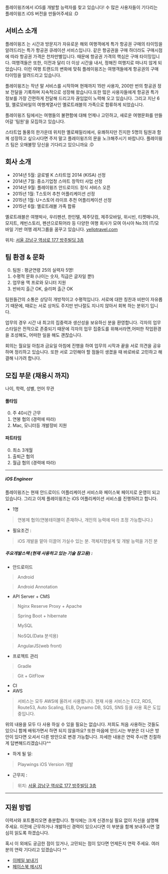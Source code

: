 플레이윙즈에서 iOS를 개발할 능력자를 찾고 있습니다!
수 많은 사용자들이 기다리는 플레이윙즈 iOS 버전을 만들어주세요 :D

## 서비스 소개

플레이윙즈 는 시간과 방문지가 자유로운 해외 여행객에게 특가 항공권 구매의 타이밍을 알려드리는 특가 항공권 큐레이션 서비스입니다. 같은 항공권을 구매 하더라도 구매시점에 따라 항공권 가격은 천차만별입니다. 때문에 항공권 가격의 핵심은 구매 타이밍입니다. 여행객들은 또한, 이전과 달리 더 이상 시간을 내서, 정해진 여행지로 떠나지 않게 되었습니다. 이런 여행 트랜드의 변화에 맞춰 플레이윙즈는 여행객들에게 항공권의 구매 타이밍을 알려드리고 있습니다.

플레이윙즈는 작년 말 서비스를 시작하며 현재까지 15만 사용자, 200만 번의 항공권 정보 전달을 기록하며 지속적으로 성장해 왔습니다.또한 많은 사용자들에게 항공권 특가 정보를 가장 간편하게 전달해 드리고자 끊임없이 노력해 오고 있습니다.
그리고 지난 6월, 옐로모바일의 여행계열사인 옐로트래블의 가족으로 합류하게 되었습니다.

플레이윙즈 팀에서는 여행들의 불편함에 대해 언제나 고민하고, 새로운 여행문화를 만들어갈 '팀원'을 모집하고 있습니다.

스타트업 돌풍의 한가운데 위치한 옐로패밀리에서, 유쾌하지만 진지한 5명의 팀원과 함께 성장하고 싶으시다면 주저 말고 플레이윙즈의 문을 노크해주시기 바랍니다. 플레이윙즈 팀은 오매불망 당신을 기다리고 있으니까요 :D



## 회사 소개

- 2014년 5월: 글로벌 K 스타트업 2014 (KISA) 선정
- 2014년 7월: 중소기업청 스마트 창작터 사업 선정
- 2014년 9월: 플레이윙즈 안드로이드 정식 서비스 오픈
- 2015년 1월: T스토어 추천 어플리케이션 선정
- 2015년 1월: U+스토어 라이프 추천 어플리케이션 선정
- 2015년 6월: 옐로트래블 가족 합류


옐로트래블은 여행박사, 우리펜션, 한인텔, 제주닷컴, 제주모바일, 위시빈, 티켓매니아, 모지트, 캐빈스토리, 펜션으로튀어라 등 다양한 여행 회사가 모여 아시아 No.1의 IT/모바일 기반 여행 레저그룹을 꿈꾸고 있습니다. [yellotravel.com](http://yellotravel.com/)

위치: [서울 강남구 역삼로 177 방주빌딩 3층](http://dmaps.kr/oska)


## 팀 환경 & 문화

0. 팀원 : 평균연령 25의 실력자 5명!
0. 수평적 문화 (나이는 숫자, 직급은 글자일 뿐!)
0. 업무용 맥 프로와 모니터 지원
0. 반바지 출근 OK, 슬리퍼 출근 OK

팀원들간의 소통은 상당히 개방적이고 수평적입니다. 서로에 대한 칭찬과 비판이 자유롭기 때문에, 때로는 서로 상처도 주지만 반나절도 지나지 않아서 회복 하는 분위기 입니다.

업무의 경우 시간 내 최고의 집중력과 생산성을 보유하신 분을 환영합니다. 각자의 업무 스타일은 전적으로 존중되기 때문에 각자의 업무 집중도를 위해서라면,어떠한 작업환경을 조성해도, 어떠한 일을 해도 괜찮습니다.

회의는 월요일 아침과 금요일 아침에 진행을 하여 업무의 시작과 끝을 서로 의견을 공유하며 정리하고 있습니다. 
또한 서로 고민해야 할 점들이 생겼을 때 바로바로 고민하고 해결해 나가려 합니다.




## 모집 부문 (채용시 까지)

 나이, 학력, 성별, 언어 무관

#### 풀타임

0. 주 40시간 근무
0. 연봉 협의 (경력에 따라)
0. Mac, 모니터등 개발장비 지원

#### 파트타임

0. 최소 3개월
0. 출퇴근 협의
0. 월급 협의 (경력에 따라)

-------

##### iOS Engineer
  플레이윙즈는 현재 안드로이드 어플리케이션 서비스와 페이스북 페이지로 운영이 되고 있습니다. 그리고 이제 플레이윙즈는 iOS 어플리케이션 서비스를 진행하려고 합니다. 

  - 1명
  > 연봉제 협의(연봉테이블이 존재하나, 개인의 능력에 따라 조정 가능합니다.)
  
  - 필요조건 :
  > iOS 개발을 맡아 이끌어 가실수 있는 분.
  > 객체지향설계 및 개발 능력을 가진 분

##### 주요개발스택 (현재 사용하고 있는 기술 참고용) :
  - 안드로이드
  > Android 

  > Android Annotation 
  
  - API Server + CMS
  > Nginx Reserve Proxy + Apache 

  > Spring Boot + hibernate 
  
  > MySQL 
  
  > NoSQL(Data 분석용) 
  
  > AngularJS(web front) 
  
  - 프로젝트 관리
  > Gradle 

  > Git + GitFlow
  
  - CI
  - AWS
  > 서비스는 모두 AWS에 올려서 사용합니다.
  > 현재 사용 서비스는 EC2, RDS, Route53, Auto Scaling, ELB, Dynamo DB, SQS, SNS 등을 사용 혹은 도입중입니다.

위의 내용을 모두 다 사용 하실 수 있을 필요는 없습니다. 
저희도 처음 사용하는 것들도 있으니 함께 배워가면서 하면 되지 않을까요?
또한 마음에 안드시는 부분은 더 나은 방안이 있다면 오셔서 다른 방안으로 변경 가능합니다.
자세한 내용은 연락 주시면 친절하게 답변해드리겠습니다^^

  - 하게 될 일:
  > Playwings iOS Version 개발
  
  - 근무지 :
  > 위치: [서울 강남구 역삼로 177 방주빌딩 3층](http://dmaps.kr/oska)

-------



## 지원 방법

이력서와 포트폴리오면 충분합니다. 형식에는 크게 신경쓰실 필요 없이 자신을 설명해 주세요. 
이전에 근무하거나 개발하신 경력이 있으시다면 이 부분을 함께 보내주시면 열심히 읽도록 하겠습니다.

혹시 이 외에도 궁금한 점이 있거나, 고민되는 점이 있다면 언제든지 연락 주세요. 
여러분의 연락 기다리고 있겠습니다 ^^

- [이메일 보내기](mailto:erish2150@fridaynoons.com)
- [페이스북 메시지](https://www.facebook.com/hosuk0w0)
